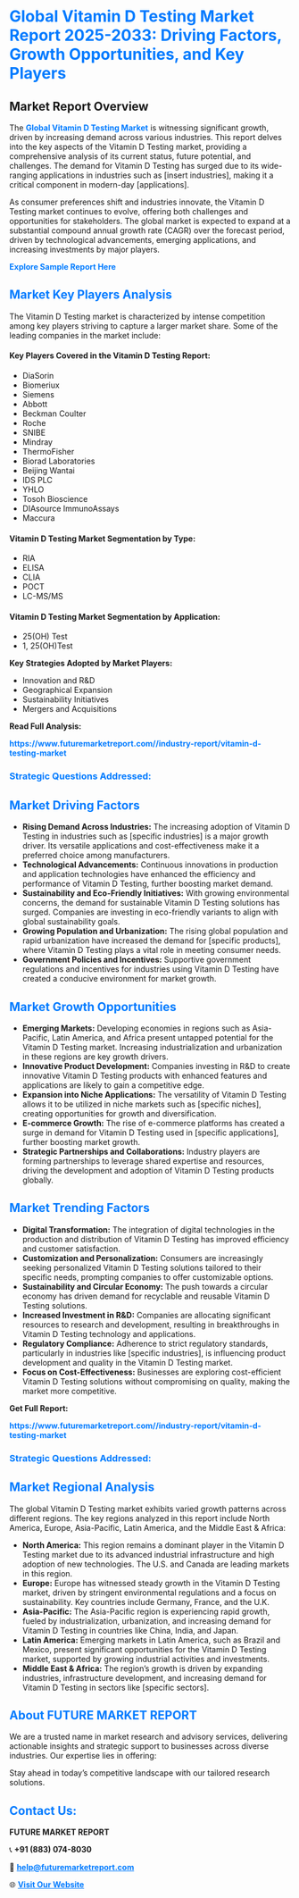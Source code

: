 <h1 style="color: #007BFF;">Global Vitamin D Testing Market Report 2025-2033: Driving Factors, Growth Opportunities, and Key Players</h1>

<section id="overview">
<h2>Market Report Overview</h2>
<p>The <a href="https://www.futuremarketreport.com//industry-report/vitamin-d-testing-market" style="color: #007BFF; text-decoration: none;"><strong>Global Vitamin D Testing Market</strong></a> is witnessing significant growth, driven by increasing demand across various industries. This report delves into the key aspects of the Vitamin D Testing market, providing a comprehensive analysis of its current status, future potential, and challenges. The demand for Vitamin D Testing has surged due to its wide-ranging applications in industries such as [insert industries], making it a critical component in modern-day [applications].</p>
<p>As consumer preferences shift and industries innovate, the Vitamin D Testing market continues to evolve, offering both challenges and opportunities for stakeholders. The global market is expected to expand at a substantial compound annual growth rate (CAGR) over the forecast period, driven by technological advancements, emerging applications, and increasing investments by major players.</p>
</section>

<section id="overview">
<p><a href="https://www.futuremarketreport.com//request-sample/reportId=80023" style="color: #007BFF; text-decoration: none;"><strong>Explore Sample Report Here</strong></a></p>
</section>

<section id="key-players">
<h2 style="color: #007BFF;">Market Key Players Analysis</h2>
<p>The Vitamin D Testing market is characterized by intense competition among key players striving to capture a larger market share. Some of the leading companies in the market include:</p>
<h4>Key Players Covered in the Vitamin D Testing Report:</h4>
<ul><li>DiaSorin</li><li>Biomeriux</li><li>Siemens</li><li>Abbott</li><li>Beckman Coulter</li><li>Roche</li><li>SNIBE</li><li>Mindray</li><li>ThermoFisher</li><li>Biorad Laboratories</li><li>Beijing Wantai</li><li>IDS PLC</li><li>YHLO</li><li>Tosoh Bioscience</li><li>DIAsource ImmunoAssays</li><li>Maccura</li></ul>
<h4>Vitamin D Testing Market Segmentation by Type:</h4>
<ul><li>RIA</li><li>ELISA</li><li>CLIA</li><li>POCT</li><li>LC-MS/MS</li></ul>

<h4>Vitamin D Testing Market Segmentation by Application:</h4>
<ul><li>25(OH) Test</li><li>1, 25(OH)Test</li></ul>
<p><strong>Key Strategies Adopted by Market Players:</strong></p>
<ul>
<li>Innovation and R&D</li>
<li>Geographical Expansion</li>
<li>Sustainability Initiatives</li>
<li>Mergers and Acquisitions</li>
</ul>
</section>

<section>
<p><strong>Read Full Analysis: </strong></p><a href="https://www.futuremarketreport.com//industry-report/vitamin-d-testing-market" style="color: #007BFF; text-decoration: none;"><strong>https://www.futuremarketreport.com//industry-report/vitamin-d-testing-market</strong></a>
<h3 style="color: #007BFF;">Strategic Questions Addressed:</h3>
</section>

<section id="driving-factors">
<h2 style="color: #007BFF;">Market Driving Factors</h2>
<ul>
<li><strong>Rising Demand Across Industries:</strong> The increasing adoption of Vitamin D Testing in industries such as [specific industries] is a major growth driver. Its versatile applications and cost-effectiveness make it a preferred choice among manufacturers.</li>
<li><strong>Technological Advancements:</strong> Continuous innovations in production and application technologies have enhanced the efficiency and performance of Vitamin D Testing, further boosting market demand.</li>
<li><strong>Sustainability and Eco-Friendly Initiatives:</strong> With growing environmental concerns, the demand for sustainable Vitamin D Testing solutions has surged. Companies are investing in eco-friendly variants to align with global sustainability goals.</li>
<li><strong>Growing Population and Urbanization:</strong> The rising global population and rapid urbanization have increased the demand for [specific products], where Vitamin D Testing plays a vital role in meeting consumer needs.</li>
<li><strong>Government Policies and Incentives:</strong> Supportive government regulations and incentives for industries using Vitamin D Testing have created a conducive environment for market growth.</li>
</ul>
</section>

<section id="growth-opportunities">
<h2 style="color: #007BFF;">Market Growth Opportunities</h2>
<ul>
<li><strong>Emerging Markets:</strong> Developing economies in regions such as Asia-Pacific, Latin America, and Africa present untapped potential for the Vitamin D Testing market. Increasing industrialization and urbanization in these regions are key growth drivers.</li>
<li><strong>Innovative Product Development:</strong> Companies investing in R&D to create innovative Vitamin D Testing products with enhanced features and applications are likely to gain a competitive edge.</li>
<li><strong>Expansion into Niche Applications:</strong> The versatility of Vitamin D Testing allows it to be utilized in niche markets such as [specific niches], creating opportunities for growth and diversification.</li>
<li><strong>E-commerce Growth:</strong> The rise of e-commerce platforms has created a surge in demand for Vitamin D Testing used in [specific applications], further boosting market growth.</li>
<li><strong>Strategic Partnerships and Collaborations:</strong> Industry players are forming partnerships to leverage shared expertise and resources, driving the development and adoption of Vitamin D Testing products globally.</li>
</ul>
</section>

<section id="trending-factors">
<h2 style="color: #007BFF;">Market Trending Factors</h2>
<ul>
<li><strong>Digital Transformation:</strong> The integration of digital technologies in the production and distribution of Vitamin D Testing has improved efficiency and customer satisfaction.</li>
<li><strong>Customization and Personalization:</strong> Consumers are increasingly seeking personalized Vitamin D Testing solutions tailored to their specific needs, prompting companies to offer customizable options.</li>
<li><strong>Sustainability and Circular Economy:</strong> The push towards a circular economy has driven demand for recyclable and reusable Vitamin D Testing solutions.</li>
<li><strong>Increased Investment in R&D:</strong> Companies are allocating significant resources to research and development, resulting in breakthroughs in Vitamin D Testing technology and applications.</li>
<li><strong>Regulatory Compliance:</strong> Adherence to strict regulatory standards, particularly in industries like [specific industries], is influencing product development and quality in the Vitamin D Testing market.</li>
<li><strong>Focus on Cost-Effectiveness:</strong> Businesses are exploring cost-efficient Vitamin D Testing solutions without compromising on quality, making the market more competitive.</li>
</ul>
</section>

<section>
<p><strong>Get Full Report: </strong></p><a href="https://www.futuremarketreport.com//industry-report/vitamin-d-testing-market" style="color: #007BFF; text-decoration: none;"><strong>https://www.futuremarketreport.com//industry-report/vitamin-d-testing-market</strong></a>
<h3 style="color: #007BFF;">Strategic Questions Addressed:</h3>
</section>


<section id="regional-analysis">
<h2 style="color: #007BFF;">Market Regional Analysis</h2>
<p>The global Vitamin D Testing market exhibits varied growth patterns across different regions. The key regions analyzed in this report include North America, Europe, Asia-Pacific, Latin America, and the Middle East & Africa:</p>
<ul>
<li><strong>North America:</strong> This region remains a dominant player in the Vitamin D Testing market due to its advanced industrial infrastructure and high adoption of new technologies. The U.S. and Canada are leading markets in this region.</li>
<li><strong>Europe:</strong> Europe has witnessed steady growth in the Vitamin D Testing market, driven by stringent environmental regulations and a focus on sustainability. Key countries include Germany, France, and the U.K.</li>
<li><strong>Asia-Pacific:</strong> The Asia-Pacific region is experiencing rapid growth, fueled by industrialization, urbanization, and increasing demand for Vitamin D Testing in countries like China, India, and Japan.</li>
<li><strong>Latin America:</strong> Emerging markets in Latin America, such as Brazil and Mexico, present significant opportunities for the Vitamin D Testing market, supported by growing industrial activities and investments.</li>
<li><strong>Middle East & Africa:</strong> The region’s growth is driven by expanding industries, infrastructure development, and increasing demand for Vitamin D Testing in sectors like [specific sectors].</li>
</ul>
</section>

<footer>
<h2 style="color: #007BFF;">About FUTURE MARKET REPORT</h2>
<p>We are a trusted name in market research and advisory services, delivering actionable insights and strategic support to businesses across diverse industries. Our expertise lies in offering:</p>

<p>Stay ahead in today’s competitive landscape with our tailored research solutions.</p>

<h2 style="color: #007BFF;">Contact Us:</h2>
<p><strong>FUTURE MARKET REPORT</strong></p>
<p>📞 <strong>+91 (883) 074-8030</strong></p>
<p>📧 <strong><a href="mailto:help@futuremarketreport.com" style="color: #007BFF;">help@futuremarketreport.com</a></strong></p>
<p>🌐 <strong><a href="https://www.futuremarketreport.com/" style="color: #007BFF;">Visit Our Website</a></strong></p>
</footer>